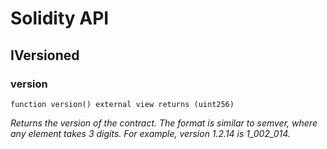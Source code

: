 # Solidity API

## IVersioned

### version

```solidity
function version() external view returns (uint256)
```

_Returns the version of the contract.
The format is similar to semver, where any element takes 3 digits.
For example, version 1.2.14 is 1_002_014._

